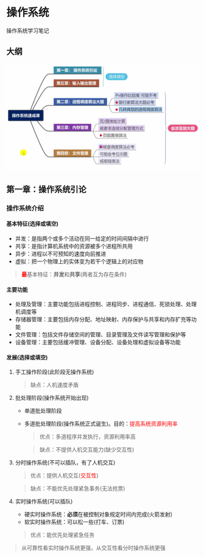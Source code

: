 # 操作系统

操作系统学习笔记

## 大纲

![ontline](img/ontline.png)

## 第一章：操作系统引论

### 操作系统介绍

#### 基本特征(选择或填空)

- 并发：是指两个或多个活动在同一给定的时间间隔中进行
- 共享：是指计算机系统中的资源被多个进程所共用
- 异步：进程以不可预知的速度向前推进
- 虚拟：把一个物理上的实体变为若干个逻辑上的对应物

> <font color=#FF000 >**最**</font>基本特征：**并发**和**共享**(两者互为存在条件)

#### 主要功能

- 处理及管理：主要功能包括进程控制、进程同步、进程通信、死锁处理、处理机调度等
- 存储器管理：主要包括内存分配、地址映射、内存保护与共享和内存扩充等功能
- 文件管理：包括文件存储空间的管理、目录管理及文件读写管理和保护等
- 设备管理：主要包括缓冲管理、设备分配、设备处理和虚拟设备等功能

#### 发展(选择或填空)

1. 手工操作阶段(此阶段无操作系统)

   > 缺点：人机速度矛盾

2. 批处理阶段(操作系统开始出现)

   - 单道批处理阶段
   - 多道批处理阶段(操作系统正式诞生)。目的：<font color=#FF000 >提高系统资源利用率</font>

     > 优点：多道程序并发执行，资源利用率高

     > 缺点：不提供人机交互能力(缺少交互性)

3. 分时操作系统(不可以插队，有了人机交互)

   > 优点：提供人机交互(<font color=#FF000 >交互性</font>)

   > 缺点：不能优先处理紧急事务(无法抢票)

4. 实时操作系统(可以插队)

   - 硬实时操作系统：**必须**在被控制对象规定时间内完成(火箭发射)
   - 软实时操作系统：可以松一些(打车、订票)

   > 优点：能优先处理紧急任务

> 从可靠性看实时操作系统更强，从交互性看分时操作系统更强
